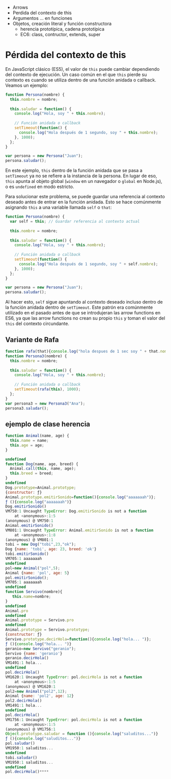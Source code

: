 * Arrows
* Perdida del contexto de this
* Argumentos ... en funciones
* Objetos, creación literal y función constructora
  * herencia prototípica, cadena prototípica
  * EC6: class, contructor, extends, super


# Pérdida del contexto de this

En JavaScript clásico (ES5), el valor de `this` puede cambiar dependiendo del contexto de ejecución. Un caso común en el que `this` pierde su contexto es cuando se utiliza dentro de una función anidada o callback. Veamos un ejemplo:

```javascript
function Persona(nombre) {
  this.nombre = nombre;
  
  this.saludar = function() {
    console.log("Hola, soy " + this.nombre);
    
    // Función anidada o callback
    setTimeout(function() {
      console.log("Hola después de 1 segundo, soy " + this.nombre);
    }, 1000);
  };
}

var persona = new Persona("Juan");
persona.saludar();
```

En este ejemplo, `this` dentro de la función anidada que se pasa a `setTimeout` ya no se refiere a la instancia de la persona. En lugar de eso, `this` apunta al objeto global (`window` en un navegador o `global` en Node.js), o es `undefined` en modo estricto.

Para solucionar este problema, se puede guardar una referencia al contexto deseado antes de entrar en la función anidada. Esto se hace comúnmente asignando `this` a una variable llamada `self` o `that`:

```javascript
function Persona(nombre) {
  var self = this; // Guardar referencia al contexto actual
  
  this.nombre = nombre;
  
  this.saludar = function() {
    console.log("Hola, soy " + this.nombre);
    
    // Función anidada o callback
    setTimeout(function() {
      console.log("Hola después de 1 segundo, soy " + self.nombre);
    }, 1000);
  };
}

var persona = new Persona("Juan");
persona.saludar();
```

Al hacer esto, `self` sigue apuntando al contexto deseado incluso dentro de la función anidada dentro de `setTimeout`. Este patrón era comúnmente utilizado en el pasado antes de que se introdujeran las arrow functions en ES6, ya que las arrow functions no crean su propio `this` y toman el valor del `this` del contexto circundante.

## Variante de Rafa

```javascript
function rafa(that){console.log("hola despues de 1 sec soy " + that.nombre); }
function Persona3(nombre) {
  this.nombre = nombre;
  
  this.saludar = function() {
    console.log("Hola, soy " + this.nombre);
    
    // Función anidada o callback
    setTimeout(rafa(this), 1000);
  };
}
var persona3 = new Persona3("Ana");
persona3.saludar();
```
## ejemplo de clase herencia
```javascript
function Animal(name, age) {
  this.name = name;
  this.age = age;
}

undefined
function Dog(name, age, breed) {
  Animal.call(this, name, age);
  this.breed = breed;
}
undefined
Dog.prototype=Animal.prototype;
{constructor: ƒ}
Animal.prototype.emitirSonido=function(){console.log("aaaaaaah")};
ƒ (){console.log("aaaaaaah")}
Dog.emitirSonido()
VM750:1 Uncaught TypeError: Dog.emitirSonido is not a function
    at <anonymous>:1:5
(anonymous) @ VM750:1
Animal.emitirSonido()
VM801:1 Uncaught TypeError: Animal.emitirSonido is not a function
    at <anonymous>:1:8
(anonymous) @ VM801:1
tobi = new Dog("tobi",23,"ok");
Dog {name: 'tobi', age: 23, breed: 'ok'}
tobi.emitirSonido()
VM705:1 aaaaaaah
undefined
pol=new Animal("pol",5);
Animal {name: 'pol', age: 5}
pol.emitirSonido();
VM705:1 aaaaaaah
undefined
function Servivo(nombre){ 
   this.name=nombre;
}
undefined
Animal.pro
undefined
Animal.prototype = Servivo.pro
undefined
Animal.prototype = Servivo.prototype;
{constructor: ƒ}
Servivo.prototype.decirHola=function(){console.log("hola... ")};
ƒ (){console.log("hola... ")}
geranio=new Servivo("geranio");
Servivo {name: 'geranio'}
geranio.decirHola()
VM1491:1 hola... 
undefined
pol.decirHola()
VM1620:1 Uncaught TypeError: pol.decirHola is not a function
    at <anonymous>:1:5
(anonymous) @ VM1620:1
pol2=new Animal("pol2",12);
Animal {name: 'pol2', age: 12}
pol2.decirHola()
VM1491:1 hola... 
undefined
pol.decirHola()
VM1756:1 Uncaught TypeError: pol.decirHola is not a function
    at <anonymous>:1:5
(anonymous) @ VM1756:1
Object.prototype.saludar = function (){console.log("saluditos...")}
ƒ (){console.log("saluditos...")}
pol.saludar()
VM1950:1 saluditos...
undefined
tobi.saludar()
VM1950:1 saluditos...
undefined
pol.decirHola()****
```
